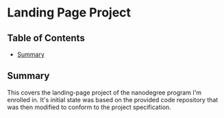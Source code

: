 # Landing Page Project

## Table of Contents

* [Summary](#summary)

## Summary

This covers the landing-page project of the nanodegree program I'm enrolled in. It's initial state was based on the provided
code repository that was then modified to conform to the project specification.
